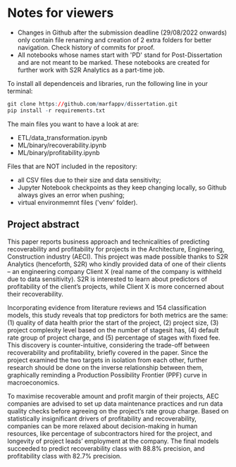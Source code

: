 # Notes for viewers

* Changes in Github after the submission deadline (29/08/2022 onwards) only contain file renaming and creation of 2 extra folders for better navigation. Check history of commits for proof.
* All notebooks whose names start with 'PD' stand for Post-Dissertation and are not meant to be marked. These notebooks are created for further work with S2R Analytics as a part-time job.

To install all dependenceis and libraries, run the following line in your terminal:
```r
git clone https://github.com/marfappv/dissertation.git
pip install -r requirements.txt
```

The main files you want to have a look at are:
* ETL/data_transformation.ipynb
* ML/binary/recoverability.ipynb
* ML/binary/profitability.ipynb

Files that are NOT included in the repository:
* all CSV files due to their size and data sensitivity;
* Jupyter Notebook checkpoints as they keep changing locally, so Github always gives an error when pushing;
* virtual environmemnt files ('venv' folder).

## Project abstract

This paper reports business approach and technicalities of predicting recoverability and profitability for projects in the Architecture, Engineering, Construction industry (AECI). This project was made possible thanks to S2R Analytics (henceforth, S2R) who kindly provided data of one of their clients – an engineering company Client X (real name of the company is withheld due to data sensitivity). S2R is interested to learn about predictors of profitability of the client’s projects, while Client X is more concerned about their recoverability. 

Incorporating evidence from literature reviews and 154 classification models, this study reveals that top predictors for both metrics are the same: (1) quality of data health prior the start of the project, (2) project size, (3) project complexity level based on the number of stagesit has, (4) default rate group of project charge, and (5) percentage of stages with fixed fee. This discovery is counter-intuitive, considering the trade-off between recoverability and profitability, briefly covered in the paper. Since the project examined the two targets in isolation from each other, further research should be done on the inverse relationship between them, graphically reminding a Production Possibility Frontier (PPF) curve in macroeconomics.

To maximise recoverable amount and profit margin of their projects, AEC companies are advised to set up data maintenance practices and run data quality checks before agreeing on the project’s rate group charge. Based on statistically insignificant drivers of profitability and recoverability, companies can be more relaxed about decision-making in human resources, like percentage of subcontractors hired for the project, and longevity of project leads’ employment at the company. The final models succeeded to predict recoverability class with 88.8% precision, and profitability class with 82.7% precision.